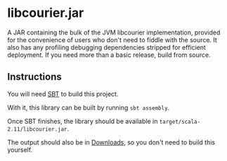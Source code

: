 # libcourier.jar

A JAR containing the bulk of the JVM libcourier implementation, provided for the convenience of users who don't need to fiddle with the source. It also has any profiling debugging dependencies stripped for efficient deployment. If you need more than a basic release, build from source.

## Instructions

You will need [SBT](https://www.scala-sbt.org/) to build this project.

With it, this library can be built by running `sbt assembly`.

Once SBT finishes, the library should be available in `target/scala-2.11/libcourier.jar`.

The output should also be in [Downloads](https://bitbucket.org/byucsl/libcourier/downloads/), so you don't need to build this yourself.
